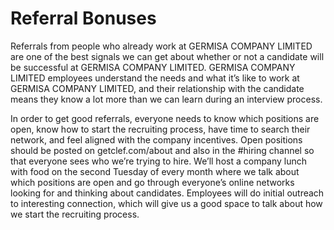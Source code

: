 # Referral Bonuses

Referrals from people who already work at GERMISA COMPANY LIMITED are one of the best signals we can get about whether or not a candidate will be successful at GERMISA COMPANY LIMITED. GERMISA COMPANY LIMITED employees understand the needs and what it’s like to work at GERMISA COMPANY LIMITED, and their relationship with the candidate means they know a lot more than we can learn during an interview process.

In order to get good referrals, everyone needs to know which positions are open, know how to start the recruiting process, have time to search their network, and feel aligned with the company incentives. Open positions should be posted on getclef.com/about and also in the #hiring channel so that everyone sees who we’re trying to hire. We’ll host a company lunch with food on the second Tuesday of every month where we talk about which positions are open and go through everyone’s online networks looking for and thinking about candidates. Employees will do initial outreach to interesting connection, which will give us a good space to talk about how we start the recruiting process.


